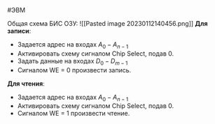 #ЭВМ 

Общая схема БИС ОЗУ:
![[Pasted image 20230112140456.png]]
**Для записи**:
- Задается адрес на входах $A_{0}-A_{n-1}$
- Активировать схему сигналом Chip Select, подав 0.
- Задать данные на входах $D_{0}-D_{m-1}$
- Сигналом WE = 0 произвести запись.

**Для чтения**:
- Задается адрес на входах $A_{0}-A_{n-1}$
- Активировать схему сигналом Chip Select, подав 0.
- Сигналом WE = 1 произвести чтение.